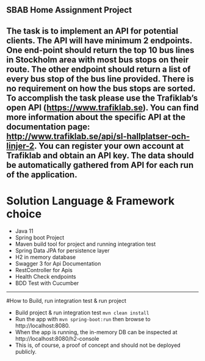 SBAB Home Assignment Project
--
The task is to implement an API for potential clients. The API will have minimum 2 endpoints.
One end-point should return the top 10 bus lines in Stockholm area with most bus stops on
their route. The other endpoint should return a list of every bus stop of the bus line
provided. There is no requirement on how the bus stops are sorted.
To accomplish the task please use the Trafiklab’s open API (https://www.trafiklab.se). You
can find more information about the specific API at the documentation page:
http://www.trafiklab.se/api/sl-hallplatser-och-linjer-2.
You can register your own account at Trafiklab and obtain an API key.
The data should be automatically gathered from API for each run of the application.
---
# Solution Language & Framework choice
- Java 11
- Spring boot Project
- Maven build tool for project and running integration test
- Spring Data JPA for persistence layer
- H2 in memory database 
- Swagger 3 for Api Documentation 
- RestController for Apis
- Health Check endpoints  
- BDD Test with Cucumber 
---
#How to Build, run integration test & run project
- Build project & run integration test `mvn clean install`
- Run the app with `mvn spring-boot:run` then browse to http://localhost:8080.
- When the app is running, the in-memory DB can be inspected at http://localhost:8080/h2-console 
- This is, of course, a proof of concept and should not be deployed publicly.
